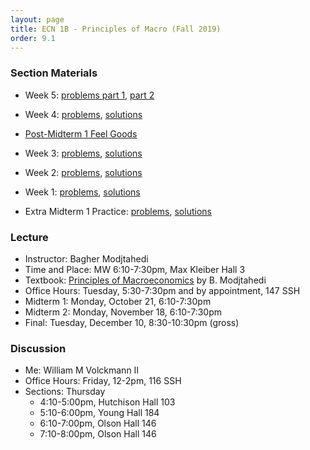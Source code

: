 ```yaml
---
layout: page
title: ECN 1B - Principles of Macro (Fall 2019)
order: 9.1
---
```


### Section Materials
* Week 5: [problems part 1](week5-part1.pdf), [part 2](week5-part2.pdf)
* Week 4: [problems](week4.pdf), [solutions](week4-ans.pdf)
* [Post-Midterm 1 Feel Goods](https://youtu.be/MdPqtVMkeLI)
* Week 3: [problems](week3.pdf), [solutions](week3-ans.pdf)
* Week 2: [problems](week2.pdf), [solutions](week2-ans.pdf)
* Week 1: [problems](week1.pdf), [solutions](week1-ans.pdf)

* Extra Midterm 1 Practice: [problems](mt1practice.pdf), [solutions](mt1practice-ans.pdf)


### Lecture
* Instructor: Bagher Modjtahedi
* Time and Place: MW 6:10-7:30pm, Max Kleiber Hall 3
* Textbook: [Principles of Macroeconomics](https://www.grtep.com/index.cfm/core/enroll/courseLookup) by B. Modjtahedi
* Office Hours: Tuesday, 5:30-7:30pm and by appointment, 147 SSH
* Midterm 1: Monday, October 21, 6:10-7:30pm
* Midterm 2: Monday, November 18, 6:10-7:30pm
* Final: Tuesday, December 10, 8:30-10:30pm (gross)


### Discussion
* Me: William M Volckmann II
* Office Hours: Friday, 12-2pm, 116 SSH
* Sections: Thursday
  * 4:10-5:00pm, Hutchison Hall 103
  * 5:10-6:00pm, Young Hall 184
  * 6:10-7:00pm, Olson Hall 146
  * 7:10-8:00pm, Olson Hall 146
